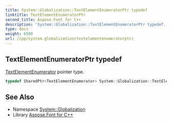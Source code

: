 ```yaml
---
title: System::Globalization::TextElementEnumeratorPtr typedef
linktitle: TextElementEnumeratorPtr
second_title: Aspose.Font for C++
description: 'System::Globalization::TextElementEnumeratorPtr typedef. TextElementEnumerator pointer type in C++.'
type: docs
weight: 6500
url: /cpp/system.globalization/textelementenumeratorptr/
---
```

## TextElementEnumeratorPtr typedef


[TextElementEnumerator](../textelementenumerator/) pointer type.

```cpp
typedef SharedPtr<TextElementEnumerator> System::Globalization::TextElementEnumeratorPtr
```

## See Also

* Namespace [System::Globalization](../)
* Library [Aspose.Font for C++](../../)
